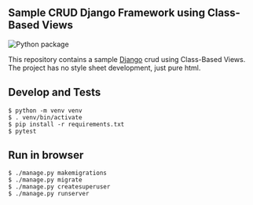 ## Sample CRUD Django Framework using Class-Based Views

![Python package](https://github.com/williamcanin/sample-crud-django-cbv/workflows/Python%20package/badge.svg)

This repository contains a sample [Django](https://www.djangoproject.com/) crud using Class-Based Views. The project has no style sheet development, just pure html.

## Develop and Tests

```shell
$ python -m venv venv
$ . venv/bin/activate
$ pip install -r requirements.txt
$ pytest
```

## Run in browser

```shell
$ ./manage.py makemigrations
$ ./manage.py migrate
$ ./manage.py createsuperuser
$ ./manage.py runserver
```
